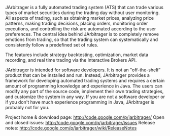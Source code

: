 JArbitrager is a fully automated trading system (ATS) that can trade various types of market securities during the trading day without user monitoring. All aspects of trading, such as obtaining market prices, analyzing price patterns, making trading decisions, placing orders, monitoring order executions, and controlling the risk are automated according to the user preferences. The central idea behind JArbitrager is to completely remove emotions from trading, so that the trading system can systematically and consistently follow a predefined set of rules.

The features include strategy backtesting, optimization, market data recording, and real time trading via the Interactive Brokers API.

JArbitrager is intended for software developers. It is not an "off-the-shelf" product that can be installed and run. Instead, JArbitrager provides a framework for developing automated trading systems and requires a certain amount of programming knowledge and experience in Java. The users can modify any part of the source code, implement their own trading strategies, and customize the system in any way. If you are not a software developer or if you don't have much experience programming in Java, JArbitrager is probably not for you.

Project home & download page: http://code.google.com/p/jarbitrager/
Open and closed issues: http://code.google.com/p/jarbitrager/issues
Release notes: http://code.google.com/p/jarbitrager/wiki/ReleaseNotes